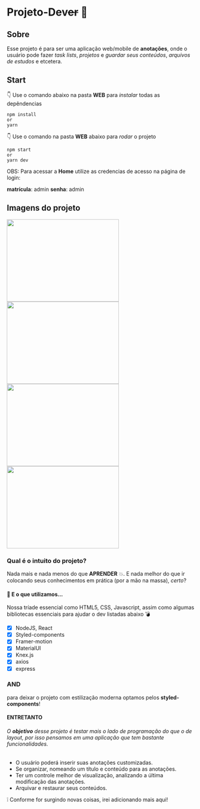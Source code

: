 # Projeto-Dev~~er~~ :bookmark_tabs:

## Sobre

Esse projeto é para ser uma aplicação web/mobile de **anotações**, onde o usuário pode fazer _task lists_, _projetos_ e _guardar seus
conteúdos_, _arquivos de estudos_ e etcetera.

## **Start**

👇 Use o comando abaixo na pasta **WEB** para _instalar_ todas as depêndencias

    npm install
    or
    yarn

👇 Use o comando na pasta **WEB** abaixo para _rodar_ o projeto

    npm start
    or
    yarn dev

OBS: Para acessar a **Home** utilize as credencias de acesso na página de login:

**matrícula**: admin
**senha**: admin

## Imagens do projeto

<p float="left">
  <img src="https://www.mediafire.com/convkey/78ac/66cv0q6rd9mht62zg.jpg" width="300" height="220" />
  <img src="https://www.mediafire.com/convkey/9656/rzyt898wqu4qg2zzg.jpg" width="300" height="220" />
  <img src="https://www.mediafire.com/convkey/38c4/fjlbf84pdda5ag2zg.jpg" width="300" height="220"/> 
  <img src="https://www.mediafire.com/convkey/e74d/jf729hed1t198ogzg.jpg" width="300" height="220"/>

</p>

### Qual é o intuito do projeto?

Nada mais e nada menos do que **APRENDER** :boom:. E nada melhor do que ir colocando seus conhecimentos em prática (por a mão na massa), _certo_?

#### 🔨 E o que utilizamos...

Nossa tríade essencial como HTML5, CSS, Javascript, assim como algumas bibliotecas essenciais para ajudar o dev listadas abaixo :bomb:

- [x] NodeJS, React
- [x] Styled-components
- [x] Framer-motion
- [x] MaterialUI
- [x] Knex.js
- [x] axios
- [x] express

### AND

para deixar o projeto com estilização moderna optamos pelos **styled-components**!

#### ENTRETANTO

###### O **objetivo** desse projeto é testar mais o lado de programação do que o de layout, por isso pensamos em uma aplicação que tem bastante funcionalidades.

- O usuário poderá inserir suas anotações customizadas.
- Se organizar, nomeando um título e conteúdo para as anotações.
- Ter um controle melhor de visualização, analizando a última modificação das anotações.
- Arquivar e restaurar seus conteúdos.

:grey_exclamation: Conforme for surgindo novas coisas, irei adicionando mais aqui!
